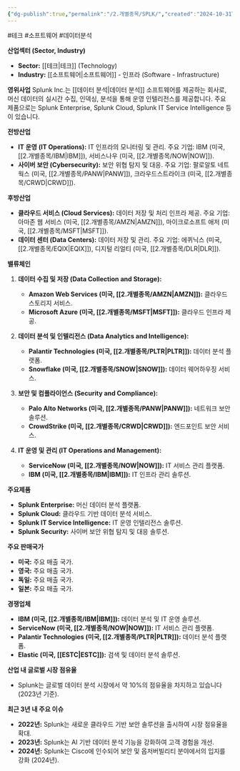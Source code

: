 ```yaml
---
{"dg-publish":true,"permalink":"/2.개별종목/SPLK/","created":"2024-10-31T18:18:50.804+09:00","updated":"2025-07-29T21:37:05.214+09:00"}
---
```


#테크 #소프트웨어 #데이터분석 

**산업섹터 (Sector, Industry)**

- **Sector:** [[테크\|테크]] (Technology)
- **Industry:** [[소프트웨어\|소프트웨어]] - 인프라 (Software - Infrastructure)

**영위사업** Splunk Inc.는 [[데이터 분석\|데이터 분석]] 소프트웨어를 제공하는 회사로, 머신 데이터의 실시간 수집, 인덱싱, 분석을 통해 운영 인텔리전스를 제공합니다. 주요 제품으로는 Splunk Enterprise, Splunk Cloud, Splunk IT Service Intelligence 등이 있습니다.

**전방산업**

- **IT 운영 (IT Operations):** IT 인프라의 모니터링 및 관리. 주요 기업: IBM (미국, [[2.개별종목/IBM\|IBM]]), 서비스나우 (미국, [[2.개별종목/NOW\|NOW]]).
- **사이버 보안 (Cybersecurity):** 보안 위협 탐지 및 대응. 주요 기업: 팔로알토 네트웍스 (미국, [[2.개별종목/PANW\|PANW]]), 크라우드스트라이크 (미국, [[2.개별종목/CRWD\|CRWD]]).

**후방산업**

- **클라우드 서비스 (Cloud Services):** 데이터 저장 및 처리 인프라 제공. 주요 기업: 아마존 웹 서비스 (미국, [[2.개별종목/AMZN\|AMZN]]), 마이크로소프트 애저 (미국, [[2.개별종목/MSFT\|MSFT]]).
- **데이터 센터 (Data Centers):** 데이터 저장 및 관리. 주요 기업: 에퀴닉스 (미국, [[2.개별종목/EQIX\|EQIX]]), 디지털 리얼티 (미국, [[2.개별종목/DLR\|DLR]]).

**밸류체인**

1. **데이터 수집 및 저장 (Data Collection and Storage):**
    
    - **Amazon Web Services (미국, [[2.개별종목/AMZN\|AMZN]]):** 클라우드 스토리지 서비스.
    - **Microsoft Azure (미국, [[2.개별종목/MSFT\|MSFT]]):** 클라우드 인프라 제공.
2. **데이터 분석 및 인텔리전스 (Data Analytics and Intelligence):**
    
    - **Palantir Technologies (미국, [[2.개별종목/PLTR\|PLTR]]):** 데이터 분석 플랫폼.
    - **Snowflake (미국, [[2.개별종목/SNOW\|SNOW]]):** 데이터 웨어하우징 서비스.
3. **보안 및 컴플라이언스 (Security and Compliance):**
    
    - **Palo Alto Networks (미국, [[2.개별종목/PANW\|PANW]]):** 네트워크 보안 솔루션.
    - **CrowdStrike (미국, [[2.개별종목/CRWD\|CRWD]]):** 엔드포인트 보안 서비스.
4. **IT 운영 및 관리 (IT Operations and Management):**
    
    - **ServiceNow (미국, [[2.개별종목/NOW\|NOW]]):** IT 서비스 관리 플랫폼.
    - **IBM (미국, [[2.개별종목/IBM\|IBM]]):** IT 인프라 관리 솔루션.

**주요제품**

- **Splunk Enterprise:** 머신 데이터 분석 플랫폼.
- **Splunk Cloud:** 클라우드 기반 데이터 분석 서비스.
- **Splunk IT Service Intelligence:** IT 운영 인텔리전스 솔루션.
- **Splunk Security:** 사이버 보안 위협 탐지 및 대응 솔루션.

**주요 판매국가**

- **미국:** 주요 매출 국가.
- **영국:** 주요 매출 국가.
- **독일:** 주요 매출 국가.
- **일본:** 주요 매출 국가.

**경쟁업체**

- **IBM (미국, [[2.개별종목/IBM\|IBM]]):** 데이터 분석 및 IT 운영 솔루션.
- **ServiceNow (미국, [[2.개별종목/NOW\|NOW]]):** IT 서비스 관리 플랫폼.
- **Palantir Technologies (미국, [[2.개별종목/PLTR\|PLTR]]):** 데이터 분석 플랫폼.
- **Elastic (미국, [[ESTC\|ESTC]]):** 검색 및 데이터 분석 솔루션.

**산업 내 글로벌 시장 점유율**

- Splunk는 글로벌 데이터 분석 시장에서 약 10%의 점유율을 차지하고 있습니다 (2023년 기준).

**최근 3년 내 주요 이슈**

- **2022년:** Splunk는 새로운 클라우드 기반 보안 솔루션을 출시하여 시장 점유율을 확대.
- **2023년:** Splunk는 AI 기반 데이터 분석 기능을 강화하여 고객 경험을 개선.
- **2024년:** Splunk는 Cisco에 인수되어 보안 및 옵저버빌리티 분야에서의 입지를 강화 (2024년).